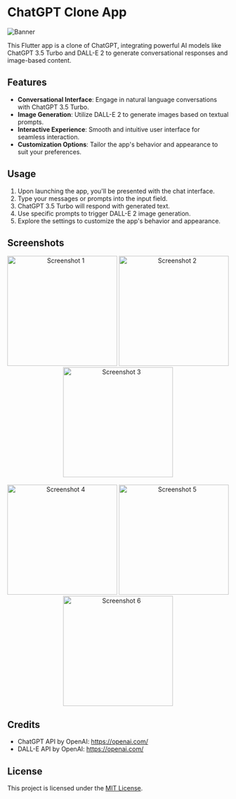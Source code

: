 # ChatGPT Clone App

![Banner](https://openai.com/social/facebook.png)

This Flutter app is a clone of ChatGPT, integrating powerful AI models like ChatGPT 3.5 Turbo and DALL-E 2 to generate conversational responses and image-based content.

## Features

- **Conversational Interface**: Engage in natural language conversations with ChatGPT 3.5 Turbo.
- **Image Generation**: Utilize DALL-E 2 to generate images based on textual prompts.
- **Interactive Experience**: Smooth and intuitive user interface for seamless interaction.
- **Customization Options**: Tailor the app's behavior and appearance to suit your preferences.

## Usage

1. Upon launching the app, you'll be presented with the chat interface.
2. Type your messages or prompts into the input field.
3. ChatGPT 3.5 Turbo will respond with generated text.
4. Use specific prompts to trigger DALL-E 2 image generation.
5. Explore the settings to customize the app's behavior and appearance.

## Screenshots

<div align="center">
    <img src="https://github.com/KavyaMistry369/chatgpt_clone/assets/130814792/c366723f-b337-44d1-bc88-4f2e0c3e510f" alt="Screenshot 1" width="250"/>
    <img src="https://github.com/KavyaMistry369/chatgpt_clone/assets/130814792/5740dffc-294f-4c96-a593-aa5814076bed" alt="Screenshot 2" width="250"/>
    <img src="https://github.com/KavyaMistry369/chatgpt_clone/assets/130814792/6ff8de51-d46a-4f54-b940-e44a93f67172" alt="Screenshot 3" width="250"/>
</div>
<br/>
<div align="center">
    <img src="/screenshots/screenshot4.png" alt="Screenshot 4" width="250"/>
    <img src="/screenshots/screenshot5.png" alt="Screenshot 5" width="250"/>
    <img src="/screenshots/screenshot6.png" alt="Screenshot 6" width="250"/>
</div>

## Credits

- ChatGPT API by OpenAI: https://openai.com/
- DALL-E API by OpenAI: https://openai.com/

## License

This project is licensed under the [MIT License](LICENSE).

